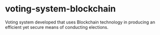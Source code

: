 # voting-system-blockchain
Voting system developed that uses Blockchain technology in producing an efficient yet secure means of conducting elections.
